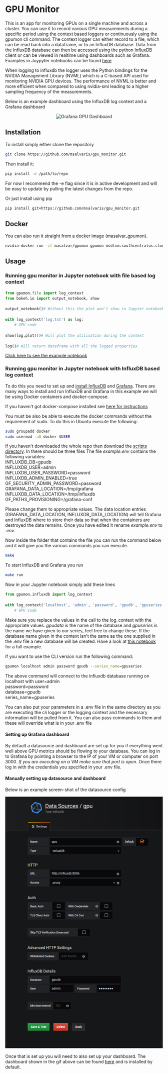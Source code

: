 # GPU Monitor
This is an app for monitoring GPUs on a single machine and across a cluster. You can use it to record various GPU measurements during a specific period using the context based loggers or continuously using the gpumon cli command. The context logger can either record to a file, which can be read back into a dataframe, or to an InfluxDB database. Data from the InfluxDB database can then be accessed using the python InfluxDB client or can be viewed in realtime using dashboards such as Grafana. Examples in Juypyter notebooks can be found [here](examples/notebooks)

When logging to influxdb the logger uses the Python bindings for the NVIDIA Management Library (NVML) which is a C-based API used for monitoring NVIDIA GPU devices. The performance of NVML is better and more efficient when compared to using nvidia-smi leading to a higher sampling frequency of the measurements.

Below is an example dashboard using the InfluxDB log context and a Grafana dashboard

<p align="center">
  <img src="static/gpu_dashboard.gif" alt="Grafana GPU Dashboard"/>
</p>


## Installation

To install simply either clone the repository

```bash
git clone https://github.com/msalvaris/gpu_monitor.git
```

Then install it:
```bash
pip install -e /path/to/repo
```
For now I recommend the -e flag since it is in active development and
will be easy to update by pulling the latest changes from the repo.


Or just install using pip

```bash
pip install git+https://github.com/msalvaris/gpu_monitor.git
```

## Docker 
You can also run it straight from a docker image (masalvar_gpumon).

```bash
nvidia-docker run -it masalvar/gpumon gpumon msdlvm.southcentralus.cloudapp.azure.com admin password gpudb 8086 gpuseries
```

## Usage
### Running gpu monitor in Jupyter notebook with file based log context
```python
from gpumon.file import log_context
from bokeh.io import output_notebook, show

output_notebook()# Without this the plot won't show in Jupyter notebook

with log_context('log.txt') as log:
    # GPU code
    
show(log.plot())# Will plot the utilisation during the context

log()# Will return dataframe with all the logged properties
```
[Click here to see the example notebook](examples/notebooks/InfluxDBLoggerExample.ipynb)

### Running gpu monitor in Jupyter notebook with InfluxDB based log context
To do this you need to set up and [install InfluxDB](https://docs.influxdata.com/influxdb/v1.5/introduction/installation/) and [Grafana](http://docs.grafana.org/installation/).
There are many ways to install and run InfluxDB and Grafana in this example we will be using Docker containers and docker-compose.

If you haven't got docker-compose installed see [here for instructions](https://docs.docker.com/compose/install/)

You must be also be able to execute the docker commands without the requirement of sudo. To do this in Ubuntu execute the following:
```bash
sudo groupadd docker
sudo usermod -aG docker $USER
```

If you haven't downloaded the whole repo then download the [scripts directory](scripts). In there should be three files
The file *example.env* contains the following variables:  
INFLUXDB_DB=gpudb  
INFLUXDB_USER=admin  
INFLUXDB_USER_PASSWORD=password  
INFLUXDB_ADMIN_ENABLED=true  
GF_SECURITY_ADMIN_PASSWORD=password  
GRAFANA_DATA_LOCATION=/tmp/grafana  
INFLUXDB_DATA_LOCATION=/tmp/influxdb  
GF_PATHS_PROVISIONING=/grafana-conf  

Please change them to appropriate values. The data location entries (GRAFANA_DATA_LOCATION, INFLUXDB_DATA_LOCATION) will tell Grafana and InfluxDB where to store their data so that when the containers are destroyed the data remains.
Once you have edited it rename *example.env* to *.env*.

Now inside the folder that contains the file you can run the command below and it will give you the various commands you can execute.
```bash
make
```

To start InfluxDB and Grafana you run
```bash
make run
```

Now in your Jupyter notebook simply add these lines
```python
from gpumon.influxdb import log_context

with log_context('localhost', 'admin', 'password', 'gpudb', 'gpuseries'):
	# GPU Code

```
Make sure you replace the values in the call to the log_context with the appropriate values.
*gpudata* is the name of the database and *gpuseries* is the name we have given to our series, feel free to change these.
If the database name given in the context isn't the same as the one supplied in the .env file a new database will be created.
Have a look at [this notebook](examples/notebooks/InfluxDBLoggerExample.ipynb) for a full example.


If you want to use the CLI version run the following command:
```bash
gpumon localhost admin password gpudb --series_name=gpuseries
```

The above command will connect to the influxdb database running on localhost with
user=admin   
password=password  
database=gpudb  
series_name=gpuseries  

You can also put your parameters in a .env file in the same directory as you are executing the cli logger or the logging context and the necessary information will be pulled from it. You can also pass commands to them and these will override what is in your .env file


#### Setting up Grafana dashboard
By default a datasource and dashboard are set up for you if everything went well above GPU metrics should be flowing to your database.
You can log in to Grafana by pointing a browser to the IP of your VM or computer on port 3000. *If you are executing on a VM make sure that port is open*.
Once there log in with the credentials you specified in your .env file.

#### Manually setting up datasource and dashboard
Below is an example screen-shot of the datasource config

<p align="center">
  <img src="static/influxdb_config.png" alt="Datasource config"/>
</p>

Once that is set up you will need to also set up your dashboard. The dashboard shown in the gif above can be found [here](scripts/provisioning/dashboards/GPUDashboard.json) and is installed by default.